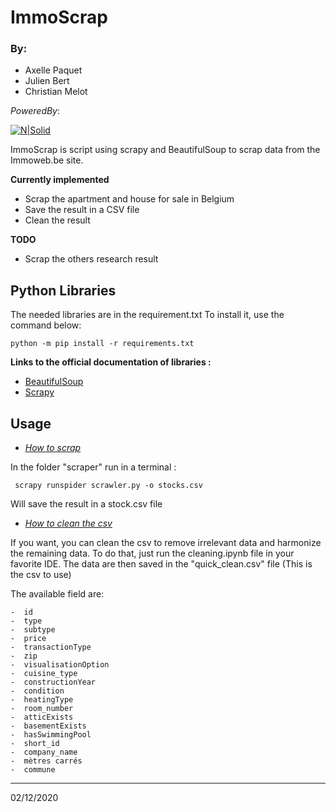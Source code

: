 # ImmoScrap 

### By:
- Axelle Paquet
- Julien Bert
- Christian Melot


_PoweredBy_:

[![N|Solid](https://res.cloudinary.com/practicaldev/image/fetch/s--xYNk7vjX--/c_imagga_scale,f_auto,fl_progressive,h_420,q_auto,w_1000/https://thepracticaldev.s3.amazonaws.com/i/dpf1jzsiy8n1tmdfxn1v.jpg)](https://nodesource.com/products/nsolid)

ImmoScrap is  script using scrapy and  BeautifulSoup to scrap data from the Immoweb.be site.

**Currently implemented**

- Scrap the apartment and house for sale in Belgium
- Save the result in a CSV file
- Clean the result

**TODO**
- Scrap the others  research result


## Python Libraries

The needed libraries are in the requirement.txt
To install it, use the command below:

```python -m pip install -r requirements.txt```

**Links to the official documentation of libraries :**
- [BeautifulSoup](https://beautiful-soup-4.readthedocs.io/en/latest/)
- [Scrapy](https://docs.scrapy.org/en/latest/)


## Usage 
- <u>*How to scrap*</u>


In  the folder "scraper" run in a terminal :

``` scrapy runspider scrawler.py -o stocks.csv``` 

Will save the result in a stock.csv file


- <u>*How to clean the csv*</u>

If you want, you can clean the csv to remove irrelevant data and harmonize the remaining data.
To do that, just run the cleaning.ipynb file in your favorite IDE.
The data are then saved in the "quick_clean.csv" file (This is the csv to use)

The available field are:
```
-  id
-  type
-  subtype
-  price
-  transactionType
-  zip
-  visualisationOption
-  cuisine_type
-  constructionYear
-  condition
-  heatingType
-  room_number
-  atticExists
-  basementExists
-  hasSwimmingPool
-  short_id
-  company_name
-  mètres carrés
-  commune
```

<hr>
02/12/2020